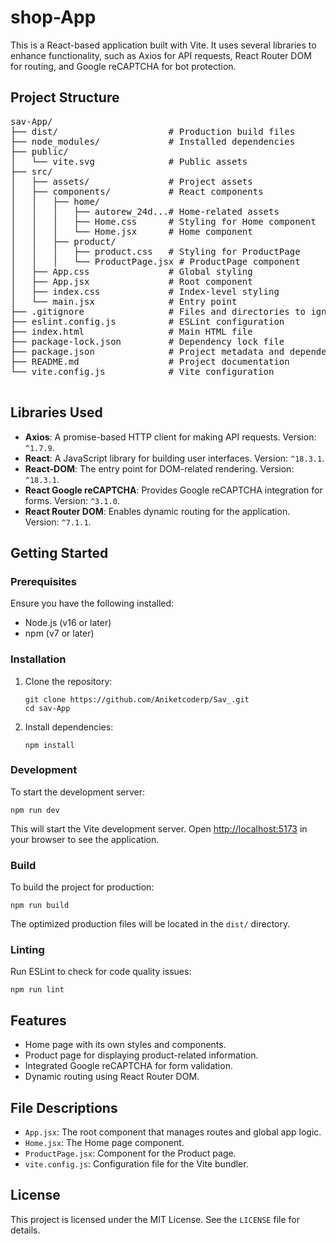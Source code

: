 <!DOCTYPE html>
<html lang="en">
<head>
  <meta charset="UTF-8">
  <meta name="viewport" content="width=device-width, initial-scale=1.0">
</head>
<body>
  <h1>shop-App</h1>
  <p>
    This is a React-based application built with Vite. It uses several libraries to enhance functionality, 
    such as Axios for API requests, React Router DOM for routing, and Google reCAPTCHA for bot protection.
  </p>

  <h2>Project Structure</h2>
  <pre>
sav-App/
├── dist/                     # Production build files
├── node_modules/             # Installed dependencies
├── public/
│   └── vite.svg              # Public assets
├── src/
│   ├── assets/               # Project assets
│   ├── components/           # React components
│   │   ├── home/
│   │   │   ├── autorew_24d...# Home-related assets
│   │   │   ├── Home.css      # Styling for Home component
│   │   │   └── Home.jsx      # Home component
│   │   ├── product/
│   │   │   ├── product.css   # Styling for ProductPage
│   │   │   └── ProductPage.jsx # ProductPage component
│   ├── App.css               # Global styling
│   ├── App.jsx               # Root component
│   ├── index.css             # Index-level styling
│   └── main.jsx              # Entry point
├── .gitignore                # Files and directories to ignore in Git
├── eslint.config.js          # ESLint configuration
├── index.html                # Main HTML file
├── package-lock.json         # Dependency lock file
├── package.json              # Project metadata and dependencies
├── README.md                 # Project documentation
└── vite.config.js            # Vite configuration
  </pre>

  <h2>Libraries Used</h2>
  <ul>
    <li><strong>Axios</strong>: A promise-based HTTP client for making API requests. Version: <code>^1.7.9</code>.</li>
    <li><strong>React</strong>: A JavaScript library for building user interfaces. Version: <code>^18.3.1</code>.</li>
    <li><strong>React-DOM</strong>: The entry point for DOM-related rendering. Version: <code>^18.3.1</code>.</li>
    <li><strong>React Google reCAPTCHA</strong>: Provides Google reCAPTCHA integration for forms. Version: <code>^3.1.0</code>.</li>
    <li><strong>React Router DOM</strong>: Enables dynamic routing for the application. Version: <code>^7.1.1</code>.</li>
  </ul>

  <h2>Getting Started</h2>
  <h3>Prerequisites</h3>
  <p>Ensure you have the following installed:</p>
  <ul>
    <li>Node.js (v16 or later)</li>
    <li>npm (v7 or later)</li>
  </ul>

  <h3>Installation</h3>
  <ol>
    <li>Clone the repository:
      <pre><code>git clone https://github.com/Aniketcoderp/Sav_.git
cd sav-App</code></pre>
    </li>
    <li>Install dependencies:
      <pre><code>npm install</code></pre>
    </li>
  </ol>

  <h3>Development</h3>
  <p>To start the development server:</p>
  <pre><code>npm run dev</code></pre>
  <p>
    This will start the Vite development server. Open 
    <a href="http://localhost:5173" target="_blank">http://localhost:5173</a> 
    in your browser to see the application.
  </p>

  <h3>Build</h3>
  <p>To build the project for production:</p>
  <pre><code>npm run build</code></pre>
  <p>The optimized production files will be located in the <code>dist/</code> directory.</p>

  <h3>Linting</h3>
  <p>Run ESLint to check for code quality issues:</p>
  <pre><code>npm run lint</code></pre>

  <h2>Features</h2>
  <ul>
    <li>Home page with its own styles and components.</li>
    <li>Product page for displaying product-related information.</li>
    <li>Integrated Google reCAPTCHA for form validation.</li>
    <li>Dynamic routing using React Router DOM.</li>
  </ul>

  <h2>File Descriptions</h2>
  <ul>
    <li><code>App.jsx</code>: The root component that manages routes and global app logic.</li>
    <li><code>Home.jsx</code>: The Home page component.</li>
    <li><code>ProductPage.jsx</code>: Component for the Product page.</li>
    <li><code>vite.config.js</code>: Configuration file for the Vite bundler.</li>
  </ul>

  <h2>License</h2>
  <p>
    This project is licensed under the MIT License. See the 
    <code>LICENSE</code> file for details.
  </p>
</body>
</html>
